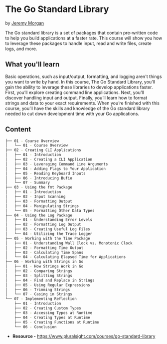 # The Go Standard Library

by [Jeremy Morgan](https://app.pluralsight.com/profile/author/jeremy-morgan)

The Go standard library is a set of packages that contain pre-written code to help you build applications at a faster
rate. This course will show you how to leverage these packages to handle input, read and write files, create logs, and
more.

## What you'll learn

Basic operations, such as input/output, formatting, and logging aren't things you want to write by hand. In this course,
The Go Standard Library, you’ll gain the ability to leverage these libraries to develop applications faster. First,
you’ll explore creating command line applications. Next, you’ll discover handling input and output. Finally, you’ll
learn how to format strings and data to your exact requirements. When you’re finished with this course, you’ll have the
skills and knowledge of the Go standard library needed to cut down development time with your Go applications.

## Content

```bash
├── 01 - Course Overview
│   └── 01 - Course Overview
├── 02 - Creating CLI Applications
│   ├── 01 - Introduction
│   ├── 02 - Creating a CLI Application
│   ├── 03 - Leveraging Command Line Arguments
│   ├── 04 - Adding Flags to Your Application
│   ├── 05 - Reading Keyboard Inputs
│   ├── 06 - Introducing Bufio
│   └── 07 - Summary
├── 03 - Using the fmt Package
│   ├── 01 - Introduction
│   ├── 02 - Input Scanning
│   ├── 03 - Formatting Output
│   ├── 04 - Manipulating Strings
│   └── 05 - Formatting Other Data Types
├── 04 - Using the Log Package
│   ├── 01 - Understanding Error Levels
│   ├── 02 - Formatting Log Output
│   ├── 03 - Creating Useful Log Files
│   └── 04 - Utilizing the Trace Logger
├── 05 - Working with the Time Package
│   ├── 01 - Understanding Wall Clock vs. Monotonic Clock
│   ├── 02 - Formatting Time Output
│   ├── 03 - Calculating Time Spans
│   └── 04 - Calculating Elapsed Time for Applications
├── 06 - Working with Strings in Go
│   ├── 01 - How Strings Work in Go
│   ├── 02 - Comparing Strings
│   ├── 03 - Splitting Strings
│   ├── 04 - Find and Replace in Strings
│   ├── 05 - Using Regular Expressions
│   ├── 06 - Trimming Strings
│   └── 07 - Casing in Strings
└── 07 - Implementing Reflection
    ├── 01 - Introduction
    ├── 02 - Creating Custom Types
    ├── 03 - Accessing Types at Runtime
    ├── 04 - Creating Types at Runtime
    ├── 05 - Creating Functions at Runtime
    └── 06 - Conclusion
```

- **Resource -** <https://www.pluralsight.com/courses/go-standard-library>

